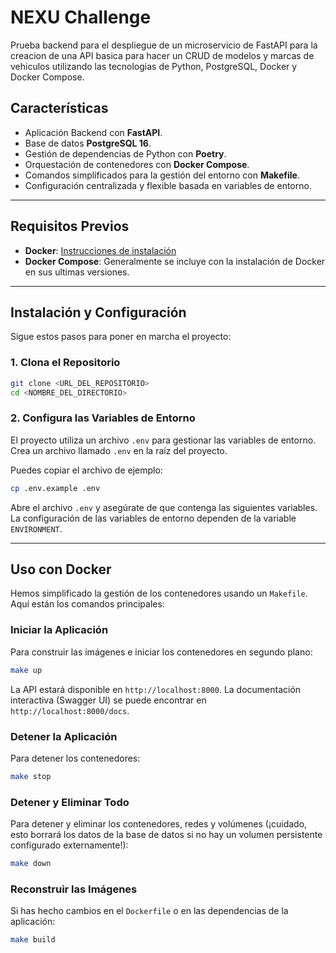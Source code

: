 # NEXU Challenge

Prueba backend para el despliegue de un microservicio de FastAPI para la creacion de una API basica para hacer un CRUD de modelos y marcas de vehiculos utilizando las tecnologias de Python, PostgreSQL, Docker y Docker Compose.

## Características

- Aplicación Backend con **FastAPI**.
- Base de datos **PostgreSQL 16**.
- Gestión de dependencias de Python con **Poetry**.
- Orquestación de contenedores con **Docker Compose**.
- Comandos simplificados para la gestión del entorno con **Makefile**.
- Configuración centralizada y flexible basada en variables de entorno.

---

## Requisitos Previos

- **Docker**: [Instrucciones de instalación](https://docs.docker.com/get-docker/)
- **Docker Compose**: Generalmente se incluye con la instalación de Docker en sus ultimas versiones.

---

## Instalación y Configuración

Sigue estos pasos para poner en marcha el proyecto:

### 1. Clona el Repositorio

```bash
git clone <URL_DEL_REPOSITORIO>
cd <NOMBRE_DEL_DIRECTORIO>
```

### 2. Configura las Variables de Entorno

El proyecto utiliza un archivo `.env` para gestionar las variables de entorno. Crea un archivo llamado `.env` en la raíz del proyecto.

Puedes copiar el archivo de ejemplo:
```bash
cp .env.example .env
```

Abre el archivo `.env` y asegúrate de que contenga las siguientes variables. La configuración de las variables de entorno dependen de la variable `ENVIRONMENT`.

---

## Uso con Docker

Hemos simplificado la gestión de los contenedores usando un `Makefile`. Aquí están los comandos principales:

### Iniciar la Aplicación
Para construir las imágenes e iniciar los contenedores en segundo plano:
```bash
make up
```
La API estará disponible en `http://localhost:8000`. La documentación interactiva (Swagger UI) se puede encontrar en `http://localhost:8000/docs`.

### Detener la Aplicación
Para detener los contenedores:
```bash
make stop
```

### Detener y Eliminar Todo
Para detener y eliminar los contenedores, redes y volúmenes (¡cuidado, esto borrará los datos de la base de datos si no hay un volumen persistente configurado externamente!):
```bash
make down
```

### Reconstruir las Imágenes
Si has hecho cambios en el `Dockerfile` o en las dependencias de la aplicación:
```bash
make build
```